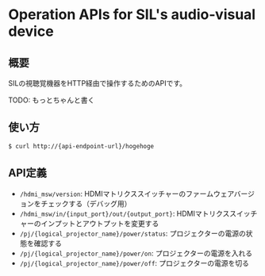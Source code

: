 # Operation APIs for SIL's audio‐visual device

## 概要

SILの視聴覚機器をHTTP経由で操作するためのAPIです。

TODO: もっとちゃんと書く

## 使い方

```bash
$ curl http://{api-endpoint-url}/hogehoge
```

## API定義

- `/hdmi_msw/version`: HDMIマトリクススイッチャーのファームウェアバージョンをチェックする（デバッグ用）
- `/hdmi_msw/in/{input_port}/out/{output_port}`: HDMIマトリクススイッチャーのインプットとアウトプットを変更する
- `/pj/{logical_projector_name}/power/status`: プロジェクターの電源の状態を確認する
- `/pj/{logical_projector_name}/power/on`: プロジェクターの電源を入れる
- `/pj/{logical_projector_name}/power/off`: プロジェクターの電源を切る
 